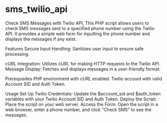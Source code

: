 # sms_twilio_api
Check SMS Messages with Twilio API, This PHP script allows users to check SMS messages sent to a specified phone number using the Twilio API. It provides a simple web form for inputting the phone number and displays the messages if any exist.

Features
Secure Input Handling: Sanitizes user input to ensure safe processing.

cURL Integration: Utilizes cURL for making HTTP requests to the Twilio API.
Message Display: Fetches and displays messages in a user-friendly format.

Prerequisites
PHP environment with cURL enabled.
Twilio account with valid Account SID and Auth Token.

Usage
Set Up Twilio Credentials: Update the $account_sid and $auth_token variables with your Twilio Account SID and Auth Token.
Deploy the Script: Place the script on your web server.
Access the Form: Open the script in a web browser, enter a phone number, and click "Check SMS" to see the messages.
